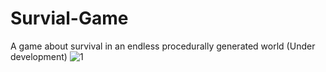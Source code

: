 # Survial-Game
A game about survival in an endless procedurally generated world (Under development)
![1](https://github.com/OleksandrHulko/Survial-Game/assets/122561085/f448dbb1-4a7f-4880-84f1-8844e4f7814e)
